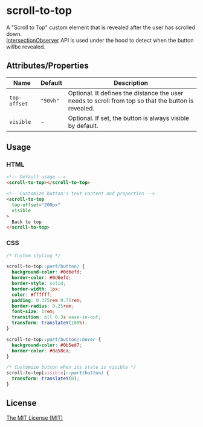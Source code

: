 # scroll-to-top

A "Scroll to Top" custom element that is revealed after the user has scrolled down.  
[IntersectionObserver](https://developer.mozilla.org/en-US/docs/Web/API/Intersection_Observer_API) API is used under the hood to detect when the button willbe revealed.

## Attributes/Properties
| Name | Default | Description |
| ---- | ------- | ----------- |
| `top-offset` | `"50vh"` | Optional. It defines the distance the user needs to scroll from top so that the button is revealed. |
| `visible` | - | Optional. If set, the button is always visible by default. |

## Usage

### HTML
```html
<!-- Default usage -->
<scroll-to-top></scroll-to-top>

<!-- Customize button's text content and properties -->
<scroll-to-top 
  top-offset="200px" 
  visible
>
  Back to top
</scroll-to-top>
```

### CSS
```css
/* Custom styling */

scroll-to-top::part(button) {
  background-color: #0d6efd;
  border-color: #0d6efd;
  border-style: solid;
  border-width: 1px;
  color: #ffffff;
  padding: 0.375rem 0.75rem;
  border-radius: 0.25rem;
  font-size: 1rem;
  transition: all 0.3s ease-in-out;
  transform: translateY(100%);
}

scroll-to-top::part(button):hover {
  background-color: #0b5ed7;
  border-color: #0a58ca;
}

/* Customize button when its state is visible */
scroll-to-top[visible]::part(button) {
  transform: translateY(0);
}
```

## License

[The MIT License (MIT)](https://georapbox.mit-license.org/@2022)
